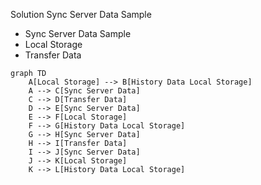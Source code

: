 Solution Sync Server Data Sample 

- Sync Server Data Sample
- Local Storage 
- Transfer Data 
```mermaid
graph TD
    A[Local Storage] --> B[History Data Local Storage]
    A --> C[Sync Server Data]
    C --> D[Transfer Data]
    D --> E[Sync Server Data]
    E --> F[Local Storage]
    F --> G[History Data Local Storage]
    G --> H[Sync Server Data]
    H --> I[Transfer Data]
    I --> J[Sync Server Data]
    J --> K[Local Storage]
    K --> L[History Data Local Storage]
```